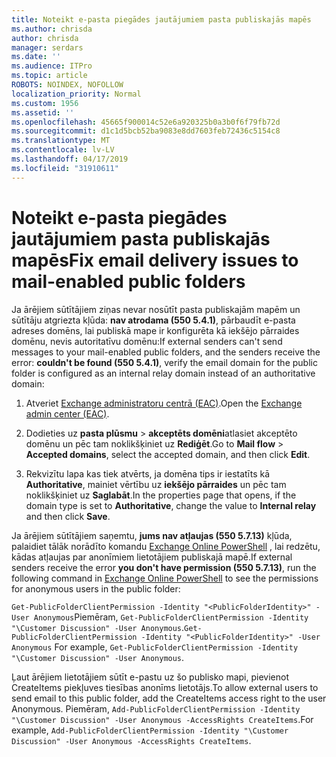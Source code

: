 ```yaml
---
title: Noteikt e-pasta piegādes jautājumiem pasta publiskajās mapēs
ms.author: chrisda
author: chrisda
manager: serdars
ms.date: ''
ms.audience: ITPro
ms.topic: article
ROBOTS: NOINDEX, NOFOLLOW
localization_priority: Normal
ms.custom: 1956
ms.assetid: ''
ms.openlocfilehash: 45665f900014c52e6a920325b0a3b0f6f79fb72d
ms.sourcegitcommit: d1c1d5bcb52ba9083e8dd7603feb72436c5154c8
ms.translationtype: MT
ms.contentlocale: lv-LV
ms.lasthandoff: 04/17/2019
ms.locfileid: "31910611"
---
```

# <a name="fix-email-delivery-issues-to-mail-enabled-public-folders"></a><span data-ttu-id="0c836-102">Noteikt e-pasta piegādes jautājumiem pasta publiskajās mapēs</span><span class="sxs-lookup"><span data-stu-id="0c836-102">Fix email delivery issues to mail-enabled public folders</span></span>

<span data-ttu-id="0c836-103">Ja ārējiem sūtītājiem ziņas nevar nosūtīt pasta publiskajām mapēm un sūtītāju atgriezta kļūda: **nav atrodama (550 5.4.1)**, pārbaudīt e-pasta adreses domēns, lai publiskā mape ir konfigurēta kā iekšējo pārraides domēnu, nevis autoritatīvu domēnu:</span><span class="sxs-lookup"><span data-stu-id="0c836-103">If external senders can't send messages to your mail-enabled public folders, and the senders receive the error: **couldn't be found (550 5.4.1)**, verify the email domain for the public folder is configured as an internal relay domain instead of an authoritative domain:</span></span>

1. <span data-ttu-id="0c836-104">Atveriet [Exchange administratoru centrā (EAC)](https://docs.microsoft.com/Exchange/exchange-admin-center).</span><span class="sxs-lookup"><span data-stu-id="0c836-104">Open the [Exchange admin center (EAC)](https://docs.microsoft.com/Exchange/exchange-admin-center).</span></span>

2. <span data-ttu-id="0c836-105">Dodieties uz **pasta plūsmu** \> **akceptēts domēni**atlasiet akceptēto domēnu un pēc tam noklikšķiniet uz **Rediģēt**.</span><span class="sxs-lookup"><span data-stu-id="0c836-105">Go to **Mail flow** \> **Accepted domains**, select the accepted domain, and then click **Edit**.</span></span>

3. <span data-ttu-id="0c836-106">Rekvizītu lapa kas tiek atvērts, ja domēna tips ir iestatīts kā **Authoritative**, mainiet vērtību uz **iekšējo pārraides** un pēc tam noklikšķiniet uz **Saglabāt**.</span><span class="sxs-lookup"><span data-stu-id="0c836-106">In the properties page that opens, if the domain type is set to **Authoritative**, change the value to **Internal relay** and then click **Save**.</span></span>

<span data-ttu-id="0c836-107">Ja ārējiem sūtītājiem saņemtu, **jums nav atļaujas (550 5.7.13)** kļūda, palaidiet tālāk norādīto komandu [Exchange Online PowerShell](https://docs.microsoft.com/powershell/exchange/exchange-online/connect-to-exchange-online-powershell/connect-to-exchange-online-powershell) , lai redzētu, kādas atļaujas par anonīmiem lietotājiem publiskajā mapē.</span><span class="sxs-lookup"><span data-stu-id="0c836-107">If external senders receive the error **you don't have permission (550 5.7.13)**, run the following command in [Exchange Online PowerShell](https://docs.microsoft.com/powershell/exchange/exchange-online/connect-to-exchange-online-powershell/connect-to-exchange-online-powershell) to see the permissions for anonymous users in the public folder:</span></span>

<span data-ttu-id="0c836-108">`Get-PublicFolderClientPermission -Identity "<PublicFolderIdentity>" -User Anonymous`Piemēram, `Get-PublicFolderClientPermission -Identity "\Customer Discussion" -User Anonymous`.</span><span class="sxs-lookup"><span data-stu-id="0c836-108">`Get-PublicFolderClientPermission -Identity "<PublicFolderIdentity>" -User Anonymous` For example, `Get-PublicFolderClientPermission -Identity "\Customer Discussion" -User Anonymous`.</span></span>

<span data-ttu-id="0c836-109">Ļaut ārējiem lietotājiem sūtīt e-pastu uz šo publisko mapi, pievienot CreateItems piekļuves tiesības anonīms lietotājs.</span><span class="sxs-lookup"><span data-stu-id="0c836-109">To allow external users to send email to this public folder, add the CreateItems access right to the user Anonymous.</span></span> <span data-ttu-id="0c836-110">Piemēram, `Add-PublicFolderClientPermission -Identity "\Customer Discussion" -User Anonymous -AccessRights CreateItems`.</span><span class="sxs-lookup"><span data-stu-id="0c836-110">For example, `Add-PublicFolderClientPermission -Identity "\Customer Discussion" -User Anonymous -AccessRights CreateItems`.</span></span>
